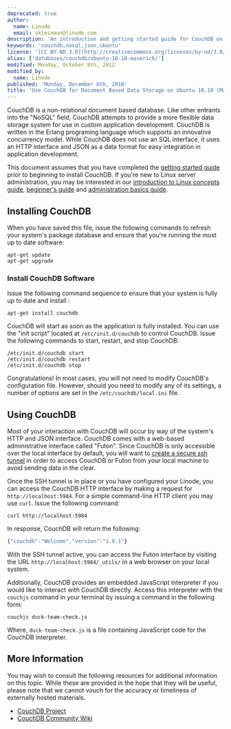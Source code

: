 ```yaml
---
deprecated: true
author:
  name: Linode
  email: skleinman@linode.com
description: 'An introduction and getting started guide for CouchDB on Ubuntu 10.10 (Maverick) systems.'
keywords: 'couchdb,nosql,json,ubuntu'
license: '[CC BY-ND 3.0](http://creativecommons.org/licenses/by-nd/3.0/us/)'
alias: ['databases/couchdb/ubuntu-10-10-maverick/']
modified: Monday, October 8th, 2012
modified_by:
  name: Linode
published: 'Monday, December 6th, 2010'
title: 'Use CouchDB for Document Based Data Storage on Ubuntu 10.10 (Maverick)'
---
```




CouchDB is a non-relational document based database. Like other entrants into the "NoSQL" field, CouchDB attempts to provide a more flexible data storage system for use in custom application development. CouchDB is written in the Erlang programing language which supports an innovative concurrency model. While CouchDB does not use an SQL interface, it uses an HTTP interface and JSON as a data format for easy integration in application development.

This document assumes that you have completed the [getting started guide](/docs/getting-started/) prior to beginning to install CouchDB. If you're new to Linux server administration, you may be interested in our [introduction to Linux concepts guide](/docs/tools-reference/introduction-to-linux-concepts/), [beginner's guide](/docs/beginners-guide/) and [administration basics guide](/docs/using-linux/administration-basics).

Installing CouchDB
------------------

When you have saved this file, issue the following commands to refresh your system's package database and ensure that you're running the most up to date software:

    apt-get update
    apt-get upgrade

### Install CouchDB Software

Issue the following command sequence to ensure that your system is fully up to date and install :

    apt-get install couchdb

CouchDB will start as soon as the application is fully installed. You can use the "init script" located at `/etc/init.d/couchdb` to control CouchDB. Issue the following commands to start, restart, and stop CouchDB:

    /etc/init.d/couchdb start
    /etc/init.d/couchdb restart
    /etc/init.d/couchdb stop

Congratulations! In most cases, you will not need to modify CouchDB's configuration file. However, should you need to modify any of its settings, a number of options are set in the `/etc/couchdb/local.ini` file.

Using CouchDB
-------------

Most of your interaction with CouchDB will occur by way of the system's HTTP and JSON interface. CouchDB comes with a web-based administrative interface called "Futon". Since CouchDB is only accessible over the local interface by default, you will want to [create a secure ssh tunnel](/docs/databases/couchdb/ssh-tunnel) in order to access CouchDB or Futon from your local machine to avoid sending data in the clear.

Once the SSH tunnel is in place or you have configured your Linode, you can access the CouchDB HTTP interface by making a request for `http://localhost:5984`. For a simple command-line HTTP client you may use `curl`. Issue the following command:

    curl http://localhost:5984

In response, CouchDB will return the following:

~~~ js
{"couchdb":"Welcome","version":"1.0.1"}
~~~

With the SSH tunnel active, you can access the Futon interface by visiting the URL `http://localhost:5984/_utils/` in a web browser on your local system.

Additionally, CouchDB provides an embedded JavaScript interpreter if you would like to interact with CouchDB directly. Access this interpreter with the `couchjs` command in your terminal by issuing a command in the following form:

    couchjs duck-team-check.js

Where, `duck-team-check.js` is a file containing JavaScript code for the CouchDB interpreter.

More Information
----------------

You may wish to consult the following resources for additional information on this topic. While these are provided in the hope that they will be useful, please note that we cannot vouch for the accuracy or timeliness of externally hosted materials.

- [CouchDB Project](http://couchdb.apache.org/)
- [CouchDB Community Wiki](http://wiki.apache.org/couchdb/)



